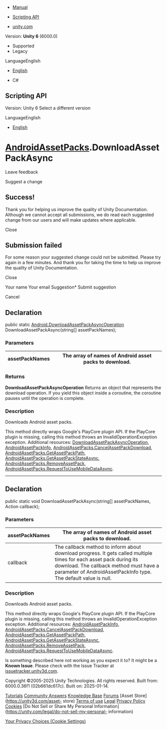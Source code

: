 [ ]()

  * [Manual](../Manual/index.html)
  * [Scripting API](../ScriptReference/index.html)

  * [unity.com](https://unity.com/)

Version: **Unity 6** (6000.0)

  * Supported
  * Legacy

LanguageEnglish

  * [English]()

  * C#

[ ](https://docs.unity3d.com)

## Scripting API

Version: Unity 6 Select a different version

LanguageEnglish

  * [English]()

#  [AndroidAssetPacks](Android.AndroidAssetPacks.html).DownloadAssetPackAsync

Leave feedback

Suggest a change

## Success!

Thank you for helping us improve the quality of Unity Documentation. Although
we cannot accept all submissions, we do read each suggested change from our
users and will make updates where applicable.

Close

## Submission failed

For some reason your suggested change could not be submitted. Please <a>try
again</a> in a few minutes. And thank you for taking the time to help us
improve the quality of Unity Documentation.

Close

Your name Your email Suggestion* Submit suggestion

Cancel

[ ]()

## Declaration

public static
[Android.DownloadAssetPackAsyncOperation](Android.DownloadAssetPackAsyncOperation.html)
DownloadAssetPackAsync(string[] assetPackNames);

### Parameters

assetPackNames | The array of names of Android asset packs to download.  
---|---  
  
### Returns

**DownloadAssetPackAsyncOperation** Returns an object that represents the
download operation. If you yield this object inside a coroutine, the coroutine
pauses until the operation is complete.

### Description

Downloads Android asset packs.

This method directly wraps Google's PlayCore plugin API. If the PlayCore
plugin is missing, calling this method throws an InvalidOperationException
exception. Additional resources:
[DownloadAssetPackAsyncOperation](Android.DownloadAssetPackAsyncOperation.html),
[AndroidAssetPackInfo](Android.AndroidAssetPackInfo.html),
[AndroidAssetPacks.CancelAssetPackDownload](Android.AndroidAssetPacks.CancelAssetPackDownload.html),
[AndroidAssetPacks.GetAssetPackPath](Android.AndroidAssetPacks.GetAssetPackPath.html),
[AndroidAssetPacks.GetAssetPackStateAsync](Android.AndroidAssetPacks.GetAssetPackStateAsync.html),
[AndroidAssetPacks.RemoveAssetPack](Android.AndroidAssetPacks.RemoveAssetPack.html),
[AndroidAssetPacks.RequestToUseMobileDataAsync](Android.AndroidAssetPacks.RequestToUseMobileDataAsync.html).

* * *

## Declaration

public static void DownloadAssetPackAsync(string[] assetPackNames,
Action<AndroidAssetPackInfo> callback);

### Parameters

assetPackNames | The array of names of Android asset packs to download.  
---|---  
callback | The callback method to inform about download progress. It gets called multiple times for each asset pack during its download. The callback method must have a parameter of AndroidAssetPackInfo type. The default value is null.  
  
### Description

Downloads Android asset packs.

This method directly wraps Google's PlayCore plugin API. If the PlayCore
plugin is missing, calling this method throws an InvalidOperationException
exception. Additional resources:
[AndroidAssetPackInfo](Android.AndroidAssetPackInfo.html),
[AndroidAssetPacks.CancelAssetPackDownload](Android.AndroidAssetPacks.CancelAssetPackDownload.html),
[AndroidAssetPacks.GetAssetPackPath](Android.AndroidAssetPacks.GetAssetPackPath.html),
[AndroidAssetPacks.GetAssetPackStateAsync](Android.AndroidAssetPacks.GetAssetPackStateAsync.html),
[AndroidAssetPacks.RemoveAssetPack](Android.AndroidAssetPacks.RemoveAssetPack.html),
[AndroidAssetPacks.RequestToUseMobileDataAsync](Android.AndroidAssetPacks.RequestToUseMobileDataAsync.html).

Is something described here not working as you expect it to? It might be a
**Known Issue**. Please check with the Issue Tracker at
[issuetracker.unity3d.com](https://issuetracker.unity3d.com).

Copyright ©2005-2025 Unity Technologies. All rights reserved. Built from:
6000.0.36f1 (02b661dc617c). Built on: 2025-01-14.

[Tutorials](https://unity3d.com/learn) [Community
Answers](https://answers.unity3d.com) [Knowledge
Base](https://support.unity3d.com/hc/en-us)
[Forums](https://forum.unity3d.com) [Asset Store](https://unity3d.com/asset-
store) [Terms of use](https://docs.unity3d.com/Manual/TermsOfUse.html)
[Legal](https://unity.com/legal) [Privacy
Policy](https://unity.com/legal/privacy-policy)
[Cookies](https://unity.com/legal/cookie-policy) [Do Not Sell or Share My
Personal Information](https://unity.com/legal/do-not-sell-my-personal-
information)

[Your Privacy Choices (Cookie Settings)](javascript:void\(0\);)

